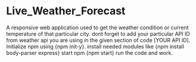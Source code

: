 # Live_Weather_Forecast
A responsive web application used to get the weather condition or current temperature of that particular city.
dont forget to add your particular API ID from weather api you are using  in the given section of code 
[YOUR API ID].
Initialize npm using {npm init-y}.
install needed modules like {npm install body-parser express}
start npm {npm start}
run the code and work.
